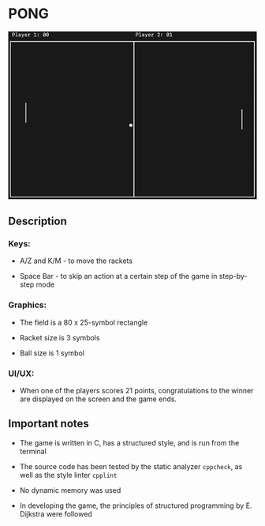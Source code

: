 # PONG

![Alt Text](img/gameplay.gif)


## Description

### Keys:

* A/Z and K/M - to move the rackets

* Space Bar - to skip an action at a certain step of the game in step-by-step mode

### Graphics:

* The field is a 80 x 25-symbol rectangle 

* Racket size is 3 symbols 

* Ball size is 1 symbol

### UI/UX:

* When one of the players scores 21 points, congratulations to the winner are displayed on the screen and the game ends.

## Important notes

* The game is written in C, has a structured style, and is run from the terminal
  
* The source code has been tested by the static analyzer `cppcheck`, as well as the style linter `cpplint`

* No dynamic memory was used

* In developing the game, the principles of structured programming by E. Dijkstra were followed
